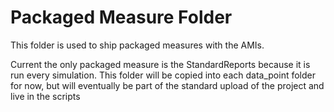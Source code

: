 # Packaged Measure Folder

This folder is used to ship packaged measures with the AMIs.

Current the only packaged measure is the StandardReports because it is run every simulation.  This folder will be copied into each data_point folder for now, but will eventually be part of the standard upload of the project and live in the scripts